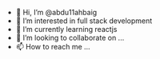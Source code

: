 - 👋 Hi, I’m @abdu11ahbaig
- 👀 I’m interested in full stack development
- 🌱 I’m currently learning reactjs
- 💞️ I’m looking to collaborate on ...
- 📫 How to reach me ...

<!---
abdu11ahbaig/abdu11ahbaig is a ✨ special ✨ repository because its `README.md` (this file) appears on your GitHub profile.
You can click the Preview link to take a look at your changes.
--->
